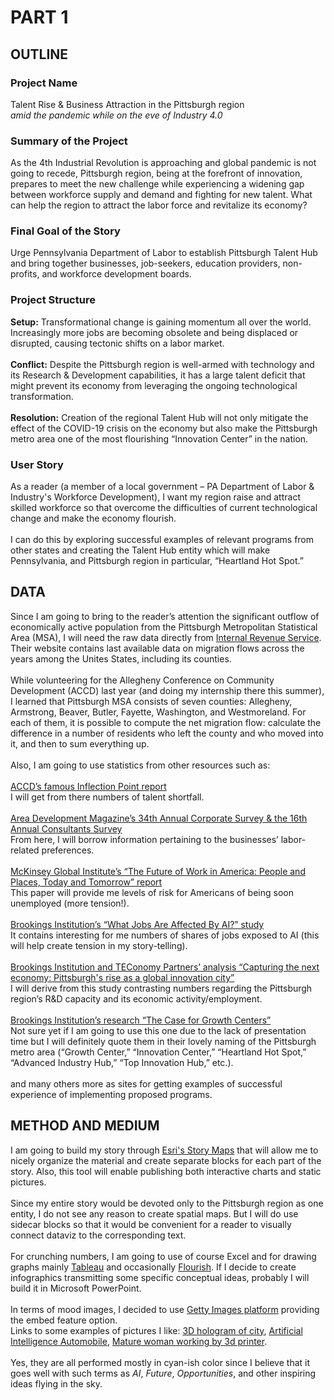 
# PART 1
## OUTLINE
### Project Name
Talent Rise & Business Attraction in the Pittsburgh region
<br/>
*amid the pandemic while on the eve of Industry 4.0*
### Summary of the Project
As the 4th Industrial Revolution is approaching and global pandemic is not going to recede, Pittsburgh region, being at the forefront of innovation,
prepares to meet the new challenge while experiencing a widening gap between workforce supply and demand and fighting for new talent.
What can help the region to attract the labor force and revitalize its economy?
### Final Goal of the Story
Urge Pennsylvania Department of Labor to establish Pittsburgh Talent Hub and bring together businesses, job-seekers, education providers, non-profits,
and workforce development boards.
 
### Project Structure
**Setup:** Transformational change is gaining momentum all over the world. Increasingly more jobs are becoming obsolete and being displaced or disrupted,
causing tectonic shifts on a labor market.
<br/>
<br/>
**Conflict:** Despite the Pittsburgh region is well-armed with technology and its Research & Development capabilities,
it has a large talent deficit that might prevent its economy from leveraging the ongoing technological transformation.
<br/>
<br/>
**Resolution:** Creation of the regional Talent Hub will not only mitigate the effect of the COVID-19 crisis on the economy
but also make the Pittsburgh metro area one of the most flourishing “Innovation Center” in the nation.
 
### User Story
As a reader (a member of a local government – PA Department of Labor & Industry's Workforce Development), I want my region raise and attract skilled workforce
so that overcome the difficulties of current technological change and make the economy flourish.
<br/>
<br/>
I can do this by exploring successful examples of relevant programs from other states and creating the Talent Hub entity which will make Pennsylvania,
and Pittsburgh region in particular, “Heartland Hot Spot.”
## DATA
Since I am going to bring to the reader’s attention the significant outflow of economically active population from the Pittsburgh Metropolitan Statistical Area (MSA),
I will need the raw data directly from [Internal Revenue Service](https://www.irs.gov/statistics/soi-tax-stats-migration-data). Their website contains last available data
on migration flows across the years among the Unites States, including its counties. 
<br/>
<br/>
While volunteering for the Allegheny Conference on Community Development (ACCD) last year (and doing my internship there this summer),
I learned that Pittsburgh MSA consists of seven counties: Allegheny, Armstrong, Beaver, Butler, Fayette, Washington, and Westmoreland.
For each of them, it is possible to compute the net migration flow: calculate the difference in a number of residents who left the county and who moved into it,
and then to sum everything up.
<br/>
<br/>
Also, I am going to use statistics from other resources such as:
<br/>
<br/>
[ACCD’s famous Inflection Point report](https://www.alleghenyconference.org/wp-content/uploads/2016/08/InflectionPoint.pdf)
<br/>
I will get from there numbers of talent shortfall.
<br/>
<br/>
[Area Development Magazine’s 34th Annual Corporate Survey & the 16th Annual Consultants Survey](https://www.areadevelopment.com/Corporate-Consultants-Survey-Results/Q1-2020/34th-annual-corporate-survey-16th-annual-consultants-survey.shtml)
<br/>
From here, I will borrow information pertaining to the businesses’ labor-related preferences.
<br/>
<br/>
[McKinsey Global Institute’s “The Future of Work in America: People and Places, Today and Tomorrow” report](https://www.mckinsey.com/~/media/McKinsey/Industries/Public%20and%20Social%20Sector/Our%20Insights/Future%20of%20Organizations/The%20future%20of%20work%20in%20America%20People%20and%20places%20today%20and%20tomorrow/The-Future-of-Work-in-America-Full-Report.pdf)
<br/>
This paper will provide me levels of risk for Americans of being soon unemployed (more tension!).
<br/>
<br/>
[Brookings Institution’s “What Jobs Are Affected By AI?” study](https://www.brookings.edu/wp-content/uploads/2019/11/2019.11.20_BrookingsMetro_What-jobs-are-affected-by-AI_Report_Muro-Whiton-Maxim.pdf)
<br/>
It contains interesting for me numbers of shares of jobs exposed to AI (this will help create tension in my story-telling).
<br/>
<br/>
[Brookings Institution and TEConomy Partners’ analysis “Capturing the next economy: Pittsburgh's rise as a global innovation city”](https://www.brookings.edu/wp-content/uploads/2017/09/pittsburgh_full.pdf)
<br/>
I will derive from this study contrasting numbers regarding the Pittsburgh region’s R&D capacity and its economic activity/employment.
<br/>
<br/>
[Brookings Institution’s research “The Case for Growth Centers”](https://www.brookings.edu/wp-content/uploads/2019/12/Full-Report-Growth-Centers_PDF_BrookingsMetro-BassCenter-ITIF.pdf)
<br/>
Not sure yet if I am going to use this one due to the lack of presentation time but I will definitely quote them in their lovely naming of the Pittsburgh metro area
(“Growth Center,” “Innovation Center,” “Heartland Hot Spot,” “Advanced Industry Hub,” “Top Innovation Hub,” etc.).
<br/>
<br/>
and many others more as sites for getting examples of successful experience of implementing proposed programs.
## METHOD AND MEDIUM
I am going to build my story through [Esri's Story Maps](https://storymaps.arcgis.com/) that will allow me to nicely organize the material and create separate blocks for each part of the story.
Also, this tool will enable publishing both interactive charts and static pictures.
<br/>
<br/>
Since my entire story would be devoted only to the Pittsburgh region as one entity, I do not see any reason to create spatial maps.
But I will do use sidecar blocks so that it would be convenient for a reader to visually connect dataviz to the corresponding text.
<br/>
<br/>
For crunching numbers, I am going to use of course Excel and for drawing graphs mainly [Tableau](https://www.tableau.com/) and occasionally [Flourish](https://flourish.studio/).
If I decide to create infographics transmitting some specific conceptual ideas, probably I will build it in Microsoft PowerPoint.
<br/>
<br/>
In terms of mood images, I decided to use [Getty Images platform](https://www.gettyimages.com/) providing the embed feature option.
<br/>
Links to some examples of pictures I like: [3D hologram of city](https://www.gettyimages.com/detail/photo/hologram-of-city-royalty-free-image/674826784), 
[Artificial Intelligence Automobile](https://www.gettyimages.com/detail/photo/artificial-intelligence-automobile-royalty-free-image/1128738858), 
[Mature woman working by 3d printer](https://www.gettyimages.com/detail/photo/mature-woman-working-by-3d-printer-royalty-free-image/503895750).
<br/>
<br/>
Yes, they are all performed mostly in cyan-ish color since I believe that it goes well with such terms as *AI*, *Future*, *Opportunities*, and other inspiring ideas flying in the sky. 

